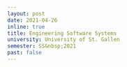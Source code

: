 ```yaml
---
layout: post
date: 2021-04-26
inline: true
title: Engineering Software Systems
university: University of St. Gallen
semester: SS&nbsp;2021
past: false
---
```

